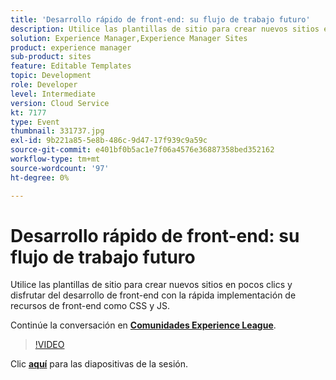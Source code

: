```yaml
---
title: 'Desarrollo rápido de front-end: su flujo de trabajo futuro'
description: Utilice las plantillas de sitio para crear nuevos sitios en pocos clics y disfrutar del desarrollo de front-end con la rápida implementación de recursos de front-end como CSS y JS. Esta sesión se entregó como parte del evento de contenido de Adobe Developers Live.
solution: Experience Manager,Experience Manager Sites
product: experience manager
sub-product: sites
feature: Editable Templates
topic: Development
role: Developer
level: Intermediate
version: Cloud Service
kt: 7177
type: Event
thumbnail: 331737.jpg
exl-id: 9b221a85-5e8b-486c-9d47-17f939c9a59c
source-git-commit: e401bf0b5ac1e7f06a4576e36887358bed352162
workflow-type: tm+mt
source-wordcount: '97'
ht-degree: 0%

---
```


# Desarrollo rápido de front-end: su flujo de trabajo futuro

Utilice las plantillas de sitio para crear nuevos sitios en pocos clics y disfrutar del desarrollo de front-end con la rápida implementación de recursos de front-end como CSS y JS.

Continúe la conversación en **[Comunidades Experience League](https://adobe.ly/36Yd3v6)**.

>[!VIDEO](https://video.tv.adobe.com/v/331737/?quality=12&learn=on&hidetitle=true)

Clic **[aquí](/help/adobe-developers-live/assets/rapid-frontend-devlopment.pdf)** para las diapositivas de la sesión.
